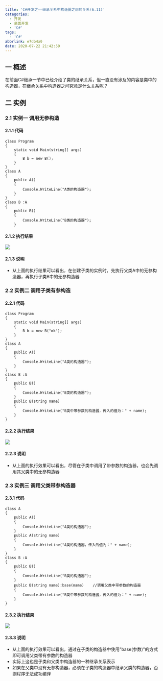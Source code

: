 ```yaml
---
title: 'C#开发之——继承关系中构造器之间的关系(6.11)'
categories:
  - 开发
  - 桌面开发
  - 'C#'
tags:
  - 'C#'
abbrlink: e7db4a0
date: 2020-07-22 21:42:50
---
```

## 一 概述

在前面C#继承一节中已经介绍了类的继承关系，但一直没有涉及的内容是类中的构造器，在继承关系中构造器之间究竟是什么关系呢？

<!--more-->

## 二 实例

### 2.1 实例一 调用无参构造

#### 2.1.1 代码

```
class Program
{
    static void Main(string[] args)
    {
        B b = new B();
    }
}
class A
{
    public A()
    {
        Console.WriteLine("A类的构造器");
    }
}
class B :A
{
    public B()
    {
        Console.WriteLine("B类的构造器");
    }

```

#### 2.1.2 执行结果
![][1]

#### 2.1.3 说明

* 从上面的执行结果可以看出，在创建子类的实例时，先执行父类A中的无参构造器，再执行子类B中的无参构造器

### 2.2 实例二 调用子类有参构造

#### 2.2.1 代码

```
class Program
{
    static void Main(string[] args)
    {
        B b = new B("ok");
    }
}
class A
{
    public A()
    {
        Console.WriteLine("A类的构造器");
    }
}
class B :A
{
    public B()
    {
        Console.WriteLine("B类的构造器");
    }
    public B(string name)
    {
        Console.WriteLine("B类中带参数的构造器，传入的值为：" + name);
    }
}
```

#### 2.2.2 执行结果

![][2]

#### 2.2.3 说明

* 从上面的执行效果可以看出，尽管在子类中调用了带参数的构造器，也会先调用其父类中的无参构造器

### 2.3 实例三 调用父类带参构造器

#### 2.3.1 代码

```
class A
{
    public A()
    {
        Console.WriteLine("A类的构造器");
    }
    public A(string name)
    {
        Console.WriteLine("A类的构造器，传入的值为：" + name);
    }
}
class B :A
{
    public B()
    {
        Console.WriteLine("B类的构造器");
    }
    public B(string name):base(name)    //调用父类中带参数的构造器
    {
        Console.WriteLine("B类中带参数的构造器，传入的值为：" + name);
    }
}
```

#### 2.3.2 执行结果

![][3]

#### 2.3.3 说明

* 从上面的执行效果可以看出，通过在子类的构造器中使用"base(参数)"的方式即可调用父类带有参数的构造器
* 实际上这也是子类和父类中构造器的一种继承关系表示
* 如果在父类中没有无参构造器，必须在子类的构造器中继承父类的构造器，否则程序无法成功编译




[1]:https://images.pgzxc.com/csharp-class-construct-no.png
[2]:https://images.pgzxc.com/csharp-class-construct-params.png
[3]:https://images.pgzxc.com/csharp-class-construct-params-both.png
